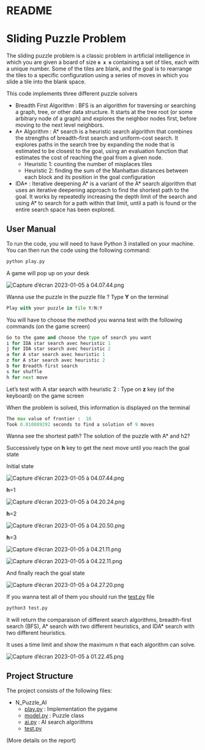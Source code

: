# README

# **Sliding Puzzle Problem**

The sliding puzzle problem is a classic problem in artificial intelligence in which you are given a board of size **`n x n`** containing a set of tiles, each with a unique number. Some of the tiles are blank, and the goal is to rearrange the tiles to a specific configuration using a series of moves in which you slide a tile into the blank space.

This code implements three different puzzle solvers

- Breadth First Algorithm : BFS is an algorithm for traversing or searching a graph, tree, or other data structure. It starts at the tree root (or some arbitrary node of a graph) and explores the neighbor nodes first, before moving to the next level neighbors.
- A* Algorithm : A* search is a heuristic search algorithm that combines the strengths of breadth-first search and uniform-cost search. It explores paths in the search tree by expanding the node that is estimated to be closest to the goal, using an evaluation function that estimates the cost of reaching the goal from a given node.
    - Heuristic 1: counting the number of misplaces tiles
    - Heuristic 2: finding the sum of the Manhattan distances between each block and its position in the goal configuration
- IDA* : Iterative deepening A* is a variant of the A* search algorithm that uses an iterative deepening approach to find the shortest path to the goal. It works by repeatedly increasing the depth limit of the search and using A* to search for a path within that limit, until a path is found or the entire search space has been explored.

## User Manual

To run the code, you will need to have Python 3 installed on your machine. You can then run the code using the following command:

```python
python play.py
```

A game will pop up on your desk 

![Capture d’écran 2023-01-05 à 04.07.44.png](README%209fd4fa0e195c4ef5980645ad1f8f8286/Capture_decran_2023-01-05_a_04.07.44.png)

Wanna use the puzzle in the puzzle file ? Type **Y** on the terminal

```python
Play with your puzzle in file Y/N:Y
```

You will have to choose the method you wanna test with the following commands (on the game screen)

```python
Go to the game and choose the type of search you want
i for IDA star search avec heuristic 1
j for IDA star search avec heuristic 2
a for A star search avec heuristic 1
z for A star search avec heuristic 2
b for Breadth-first search
s for shuffle
h for next move
```

Let’s test with A star search with heuristic 2 : Type on **z** key (of the keyboard) on the game screen

When the problem is solved, this information is displayed on the terminal

```python
The max value of frontier :  10
Took 0.010889292 seconds to find a solution of 9 moves
```

Wanna see the shortest path? The solution of the puzzle with A* and h2? 

Successively type on **h** key to get the next move until you reach the goal state

Initial state 

![Capture d’écran 2023-01-05 à 04.07.44.png](README%209fd4fa0e195c4ef5980645ad1f8f8286/Capture_decran_2023-01-05_a_04.07.44.png)

**h**=1

![Capture d’écran 2023-01-05 à 04.20.24.png](README%209fd4fa0e195c4ef5980645ad1f8f8286/Capture_decran_2023-01-05_a_04.20.24.png)

**h**=2

![Capture d’écran 2023-01-05 à 04.20.50.png](README%209fd4fa0e195c4ef5980645ad1f8f8286/Capture_decran_2023-01-05_a_04.20.50.png)

**h**=3

![Capture d’écran 2023-01-05 à 04.21.11.png](README%209fd4fa0e195c4ef5980645ad1f8f8286/Capture_decran_2023-01-05_a_04.21.11.png)

![Capture d’écran 2023-01-05 à 04.22.11.png](README%209fd4fa0e195c4ef5980645ad1f8f8286/Capture_decran_2023-01-05_a_04.22.11.png)

And finally reach the goal state 

![Capture d’écran 2023-01-05 à 04.27.20.png](README%209fd4fa0e195c4ef5980645ad1f8f8286/Capture_decran_2023-01-05_a_04.27.20.png)

If you wanna test all of them you should run the [test.py](https://github.com/Biggs80085/N_Puzzle_AI/blob/main/test.py) file 

```python
python3 test.py
```

It will return the comparaison of different search algorithms, breadth-first search (BFS), A* search with two different heuristics, and IDA* search with two different heuristics. 

It uses a time limit and show the maximum n that each algorithm can solve.

![Capture d’écran 2023-01-05 à 01.22.45.png](README%209fd4fa0e195c4ef5980645ad1f8f8286/Capture_decran_2023-01-05_a_01.22.45.png)

## **Project Structure**

The project consists of the following files:

- N_Puzzle_AI
    - [play.py](https://github.com/Biggs80085/N_Puzzle_AI/blob/main/play.py) : Implementation the pygame
    - [model.py](https://github.com/Biggs80085/N_Puzzle_AI/blob/main/model.py) : Puzzle class
    - [ai.py](https://github.com/Biggs80085/N_Puzzle_AI/blob/main/ai.py) : AI search algorithms
    - [test.py](https://github.com/Biggs80085/N_Puzzle_AI/blob/main/test.py)

(More details on the report)
